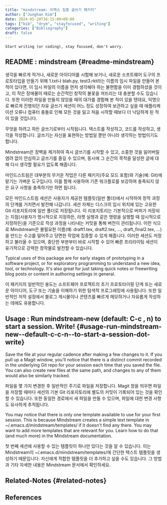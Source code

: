```yaml
---
title: "mindstream: 이맥스 집중 글쓰기 패키지"
author: ["Junghan Kim"]
date: 2024-05-20T16:15:00+09:00
tags: ["bib", "drym", "stayfocused", "writing"]
categories: ["Bibliography"]
draft: false
---
```


```text
Start writing (or coding), stay focused, don't worry.
```


## README : mindstream {#readme-mindstream}

생각을 빠르게 적거나, 새로운 아이디어를 시험해 보거나, 새로운 소프트웨어 도구의 프로토타입을 만들기 위해 1.txt나 blah.py, test3.rkt라는 이름의 임시 파일을 만들어 본 적이 있다면, 이 임시 파일의 이름을 먼저 생각해야 하는 불편함을 이미 경험하셨을 것이고, 이 작은 장애물이 때로는 순간적인 창작의 불꽃을 꺼뜨리는 데 충분할 수도 있습니다. 또한 이러한 파일을 만들지 않았을 때의 대가를 경험해 본 적이 있을 텐데요, 익명으로 빠르게 진행되던 자유 글쓰기 세션이 어느 정도 성장하여 보관하고 싶을 때 애플리케이션 오류나 컴퓨터 충돌로 인해 모든 것을 잃고 처음 시작할 때보다 더 낙담하게 된 적이 있을 것입니다.

무엇을 하려고 하든 글쓰기로부터 시작됩니다. 텍스트를 작성하고, 코드를 작성하고, 생각을 작성합니다. 글쓰기는 자신을 표현하는 방법일 뿐만 아니라 생각하는 방법이기도 합니다.

Mindstream은 장벽을 제거하여 즉시 글쓰기를 시작할 수 있고, 소중한 것을 잃어버릴 염려 없이 안심하고 글쓰기를 즐길 수 있으며, 동시에 그 순간의 목적을 달성한 글에 대해 다시 생각할 필요가 없도록 해줍니다.

마인드스트림은 대부분의 무거운 작업은 다른 패키지(주요 모드 포함)와 기술(예: Git)에 맡기는 가벼운 도구입니다. 이를 함께 사용하여 기존 워크플로를 보강하여 충족되지 않은 요구 사항을 충족하기만 하면 됩니다.

모든 마인드스트림 세션은 사용자가 제공한 템플릿(일반 폴더)에서 시작하여 창작 과정의 단계를 거치면서 발전해 나갑니다. 세션 자체는 디스크의 임시 위치에 있는 고유한 Git 리포지토리에 일반 폴더로 저장됩니다. 이 리포지토리는 기본적으로 버퍼가 저장되는 지점(사용자가 명시적으로 지정하든, 라켓 실행과 같은 명령을 실행할 때 암시적으로 지정하든)을 기준으로 작성 과정을 나타내는 커밋을 통해 버전이 관리됩니다. 이런 식으로 Mindstream은 불필요한 이름(예: draft1.tex, draft2.tex, ..., draft_final2.tex, ...)을 만드는 수고를 덜어주고 당면한 작업에 집중할 수 있게 해줍니다. 이러한 세션도 저장하고 불러올 수 있으며, 중단한 부분부터 바로 시작할 수 있어 빠른 프리라이팅 세션이 유기적으로 강력한 창작물로 발전할 수 있습니다.

Typical uses of this package are for early stages of prototyping in a software project, or for exploratory programming to understand a new idea, tool, or technology. It's also great for just taking quick notes or freewriting blog posts or content in authoring settings in general.

이 패키지의 일반적인 용도는 소프트웨어 프로젝트의 초기 프로토타이핑 단계 또는 새로운 아이디어, 도구 또는 기술을 이해하기 위한 탐색적 프로그래밍에 사용됩니다. 또한 일반적인 저작 설정에서 블로그 게시물이나 콘텐츠를 빠르게 메모하거나 자유롭게 작성하는 데에도 유용합니다.


## Usage : Run mindstream-new (default: C-c , n) to start a session. Write! {#usage-run-mindstream-new--default-c-c-n--to-start-a-session-dot-write}

Save the file at your regular cadence after making a few changes to it. If you pull up a Magit window, you'll notice that there is a distinct commit recorded in the underlying Git repo for your session each time that you saved the file. You can also create new files at the same path, and changes to any of them would also be similarly tracked.

파일을 몇 가지 변경한 후 일반적인 주기로 파일을 저장합니다. Magit 창을 띄우면 파일을 저장할 때마다 세션의 기본 Git 리포지토리에 별도의 커밋이 기록되어 있는 것을 확인할 수 있습니다. 또한 동일한 경로에서 새 파일을 만들 수 있으며, 파일에 대한 변경 사항도 유사하게 추적됩니다.

You may notice that there is only one template available to use for your first session. This is because Mindstream creates a simple text template in ~/.emacs.d/mindstream/templates/ if it doesn't find any there. You may want to add more templates that are relevant for you. Learn how to do that (and much more) in the Mindstream documentation.

첫 번째 세션에 사용할 수 있는 템플릿이 하나만 있다는 것을 알 수 있습니다. 이는 Mindstream이 ~/.emacs.d/mindstream/templates/에 간단한 텍스트 템플릿을 생성하기 때문입니다. 자신에게 적합한 템플릿을 더 추가하고 싶을 수도 있습니다. 그 방법과 기타 자세한 내용은 Mindstream 문서에서 확인하세요.


## Related-Notes {#related-notes}

## References

<style>.csl-entry{text-indent: -1.5em; margin-left: 1.5em;}</style><div class="csl-bib-body">
</div>
